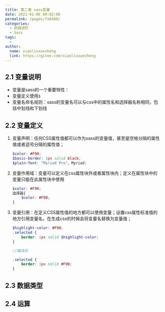 ```yaml
---
title: 第二章 sass变量
date: 2021-01-06 00:02:00
permalink: /pages/fa0488/
categories:
  - 前端进阶
  - Sass
tags:
  - 
author: 
  name: xiaoliuxuesheng
  link: https://gitee.com/xiaoliuxuesheng
---
```


## 2.1 变量说明

- 变量是sass的一个重要特性：
- 变量定义使用`$`
- 变量名命名规则：sass的变量名可以与css中的属性名和选择器名称相同，包括中划线和下划线

## 2.2 变量定义

1. 变量声明：任何CSS属性值都可以作为sass的变量值，甚至是空格分隔的属性值或者逗号分隔的属性值；

   ```scss
   $color: #F90;
   $basic-border: 1px solid black;
   $plain-font: "Myriad Pro"、Myriad;
   ```

2. 变量作用域：变量可以定义在css属性块外或者属性块内；定义在属性块中的变量只能在此属性块中使用

   ```scss
   $color: #F90;
   选择器{
       $color: #F90;
   }
   ```

3. 变量引用：在定义CSS属性值的地方都可以使用变量；设置css属性标准值的地方引用变量名，在生成css的时候会将变量名替换为变量值；

   ```scss
   $highlight-color: #F90;
   .selected {
       border: 1px solid $highlight-color;
   }
   
   //编译后
   
   .selected {
       border: 1px solid #F90;
   }
   ```


## 2.3 数据类型

## 2.4 运算

